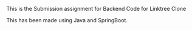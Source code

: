 This is the Submission assignment for Backend Code for Linktree Clone

This has been made using Java and SpringBoot.
